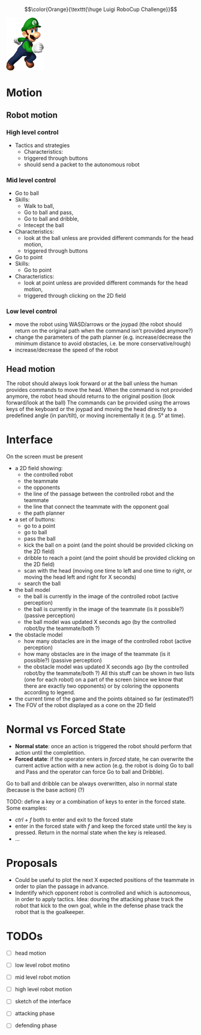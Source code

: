 $$\color{Orange}{\texttt{\huge Luigi RoboCup Challenge}}$$

![Luigi](images/luigi.png)

# Motion

## Robot motion

### High level control
- Tactics and strategies
  -  Characteristics: 
    -  triggered through buttons
    -  should send a packet to the autonomous robot 

### Mid level control
- Go to ball 
 - Skills: 
   - Walk to ball, 
   - Go to ball and pass, 
   - Go to ball and dribble,
   - Intecept the ball
 - Characteristics:
   - look at the ball unless are provided different commands for the head motion,
   - triggered through buttons 
- Go to point 
 - Skills: 
   - Go to point
 - Characteristics: 
   - look at point unless are provided different commands for the head motion,
   - triggered through clicking on the 2D field

### Low level control
- move the robot using WASD/arrows or the joypad (the robot should return on the original path when the command isn't provided anymore?)
- change the parameters of the path planner (e.g. increase/decrease the minimum distance to avoid obstacles, i.e. be more conservative/rough)
- increase/decrease the speed of the robot

## Head motion
The robot should always look forward or at the ball unless the human provides commands to move the head.
When the command is not provided anymore, the robot head should returns to the original position (look forward/look at the ball)
The commands can be provided using the arrows keys of the keyboard or the joypad and moving the head directly to a predefined angle (in pan/tilt), or moving incrementally it (e.g. 5° at time).



# Interface
On the screen must be present
- a 2D field showing:
    - the controlled robot
    - the teammate
    - the opponents
    - the line of the passage between the controlled robot and the teammate
    - the line that connect the teammate with the opponent goal
    - the path planner
- a set of buttons:
    - go to a point
    - go to ball
    - pass the ball
    - kick the ball on a point (and the point should be provided clicking on the 2D field)
    - dribble to reach a point (and the point should be provided clicking on the 2D field)
    - scan with the head (moving one time to left and one time to right, or moving the head left and right for X seconds)
    - search the ball
- the ball model
    - the ball is currently in the image of the controlled robot (active perception)
    - the ball is currently in the image of the teammate (is it possible?) (passive perception)
    - the ball model was updated X seconds ago (by the controlled robot/by the teammate/both ?)
- the obstacle model
    - how many obstacles are in the image of the controlled robot (active perception)
    - how many obstacles are in the image of the teammate (is it possible?) (passive perception)
    - the obstacle model was updated X seconds ago (by the controlled robot/by the teammate/both ?)
    All this stuff can be shown in two lists (one for each robot) on a part of the screen (since we know that there are exactly two opponents) or by coloring the opponents according to legend.
- the current time of the game and the points obtained so far (estimated?)
- The FOV of the robot displayed as a cone on the 2D field


# Normal vs Forced State
- **Normal state**: once an action is triggered the robot should perform that action until the completition. 
- **Forced state**: if the operator enters in _forced_ state, he can overwrite the current active action with a new action (e.g. the robot is doing Go to ball and Pass and the operator can force Go to ball and Dribble).

Go to ball and dribble can be always overwritten, also in normal state (because is the base action) (?)

TODO: define a key or a combination of keys to enter in the forced state. Some examples:
- _ctrl + f_ both to enter and exit to the forced state
- enter in the forced state with _f_ and keep the forced state until the key is pressed. Return in the normal state when the key is released. 
- ...


# Proposals
- Could be useful to plot the next X expected positions of the teammate in order to plan the passage in advance.
- Indentify which opponent robot is controlled and which is autonomous, in order to apply tactics. Idea: douring the attacking phase track the robot that kick to the own goal, while in the defense phase track the robot that is the goalkeeper.


# TODOs
- [ ] head motion
- [ ] low level robot motino
- [ ] mid level robot motion
- [ ] high level robot motion
- [ ] sketch of the interface
- [ ] attacking phase
- [ ] defending phase





